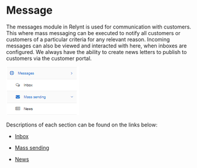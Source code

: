 Message
============================

The messages module in Relynt is used for communication with customers. This where mass messaging can be executed to notify all customers or customers of a particular criteria for any relevant reason. Incoming messages can also be viewed and interacted with here, when inboxes are configured. We always have the ability to create news letters to publish to customers via the customer portal.

![Messages](messages.png)

Descriptions of each section can be found on the links below:

* [Inbox](messages/inbox/inbox.md)

* [Mass sending](messages/mass_sending/mass_sending.md)

* [News](messages/news/news.md)
